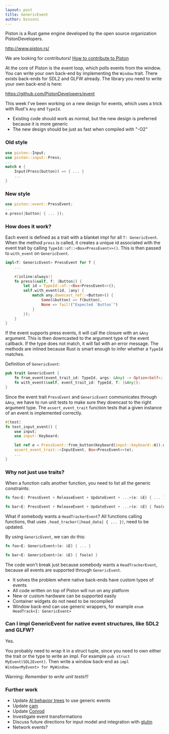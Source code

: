 ```yaml
---
layout: post
title: GenericEvent
author: bvssvni
---
```


Piston is a Rust game engine developed by the open source organization PistonDevelopers.

http://www.piston.rs/

We are looking for contributors! [How to contribute to Piston](https://github.com/PistonDevelopers/piston/blob/master/CONTRIBUTING.md)

At the core of Piston is the event loop, which polls events from the window.
You can write your own back-end by implementing the `Window` trait.
There exists back-ends for SDL2 and GLFW already.
The library you need to write your own back-end is here:

https://github.com/PistonDevelopers/event

This week I've been working on a new design for events, which uses a trick with Rust's `Any` and `TypeId`.

* Existing code should work as normal, but the new design is preferred because it is more generic
* The new design should be just as fast when compiled with "-O2"

### Old style

```Rust
use piston::Input;
use piston::input::Press;
...
match e {
    Input(Press(button)) => { ... }
    ...
}
```

### New style

```Rust
use piston::event::PressEvent;
...
e.press(|button| { ... });
```

### How does it work?

Each event is defined as a trait with a blanket impl for all `T: GenericEvent`.
When the method `press` is called,
it creates a unique id associated with the event trait by calling `TypeId::of::<Box<PressEvent>>()`.
This is then passed to `with_event` on `GenericEvent`.

```Rust
impl<T: GenericEvent> PressEvent for T {
    ...
    
    #[inline(always)]
    fn press(&self, f: |Button|) {
        let id = TypeId::of::<Box<PressEvent>>();
        self.with_event(id, |any| {
            match any.downcast_ref::<Button>() {
                Some(&button) => f(button),
                None => fail!("Expected `Button`")
            }
        });
    }
}
```

If the event supports press events, it will call the closure with an `&Any` argument.
This is then downcasted to the argument type of the event callback.
If the type does not match, it will fail with an error message.
The methods are inlined because Rust is smart enough to infer whether a `TypeId` matches.

Definition of `GenericEvent`:

```Rust
pub trait GenericEvent {
    fn from_event(event_trait_id: TypeId, args: &Any) -> Option<Self>;
    fn with_event(&self, event_trait_id: TypeId, f: |&Any|);
}
```

Since the event trait `PressEvent` and `GenericEvent` communicates through `&Any`,
we have to run unit tests to make sure they downcast to the right argument type.
The `assert_event_trait` function tests that a given instance of an event is implemented correctly.

```Rust
#[test]
fn test_input_event() {
    use input;
    use input::Keyboard;

    let ref e = PressEvent::from_button(Keyboard(input::keyboard::A)).unwrap();
    assert_event_trait::<InputEvent, Box<PressEvent>>(e);
    ...
}
```

### Why not just use traits?

When a function calls another function, you need to list all the generic constraints:

```Rust
fn foo<E: PressEvent + ReleaseEvent + UpdateEvent + ...>(e: &E) { ... }

fn bar<E: PressEvent + ReleaseEvent + UpdateEvent + ...>(e: &E) { foo(e) }
```

What if somebody wants a `HeadTrackerEvent`?
All functions calling functions, that uses `.head_tracker(|head_data| { ... })`, need to be updated.

By using `GenericEvent`, we can do this:

```Rust
fn foo<E: GenericEvent>(e: &E) { ... }

fn bar<E: GenericEvent>(e: &E) { foo(e) }
```

The code won't break just because somebody wants a `HeadTrackerEvent`,
because all events are supported through `GenericEvent`.

* It solves the problem where native back-ends have custom types of events
* All code written on top of Piston will run on any platform
* New or custom hardware can be supported easily
* Container widgets do not need to be recompiled
* Window back-end can use generic wrappers, for example `enum HeadTrack<I: GenericEvent>`

### Can I impl GenericEvent for native event structures, like SDL2 and GLFW?

Yes.

You probably need to wrap it in a struct tuple, since you need to own either the trait
or the type to write an impl. For example `pub struct MyEvent(SDL2Event)`.
Then write a window back-end as `impl Window<MyEvent> for MyWindow`.

Warning: *Remember to write unit tests!!!*

### Further work

* Update [AI behavior trees](http://blog.piston.rs/2014/09/13/rust-event/) to use generic events
* Update [cam](https://github.com/PistonDevelopers/cam)
* Update [Conrod](https://github.com/pistondevelopers/conrod)
* Investigate event transformations
* Discuss future directions for input model and integration with [glutin](https://github.com/tomaka/gl-init-rs)
* Network events?

